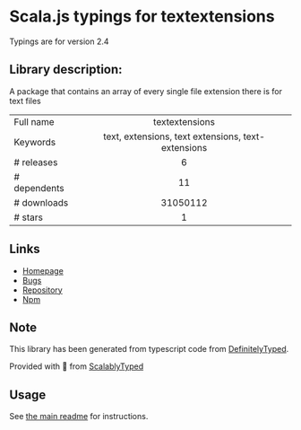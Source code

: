 
# Scala.js typings for textextensions

Typings are for version 2.4

## Library description:
A package that contains an array of every single file extension there is for text files

|                    |                 |
| ------------------ | :-------------: |
| Full name          | textextensions |
| Keywords           | text, extensions, text extensions, text-extensions |
| # releases         | 6 |
| # dependents       | 11 |
| # downloads        | 31050112 |
| # stars            | 1 |

## Links
- [Homepage](https://github.com/bevry/textextensions)
- [Bugs](https://github.com/bevry/textextensions/issues)
- [Repository](https://github.com/bevry/textextensions)
- [Npm](https://www.npmjs.com/package/textextensions)
    


## Note
This library has been generated from typescript code from [DefinitelyTyped](https://definitelytyped.org).

Provided with :purple_heart: from [ScalablyTyped](https://github.com/oyvindberg/ScalablyTyped)

## Usage
See [the main readme](../../readme.md) for instructions.


